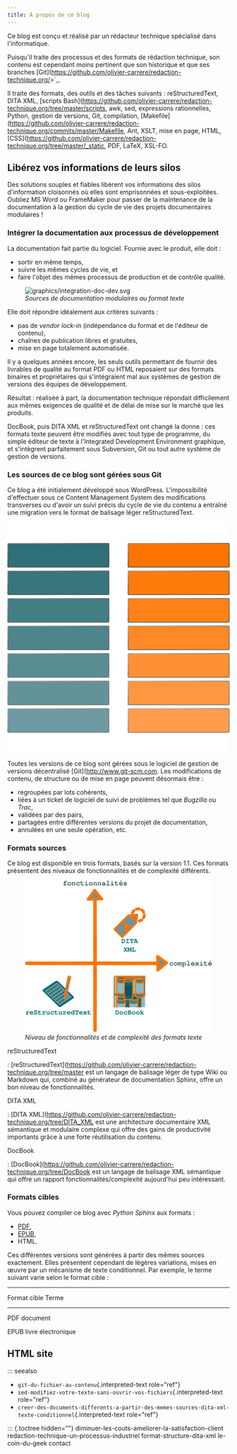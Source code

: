 ```yaml
---
title: À propos de ce blog
---
```


Ce blog est conçu et réalisé par un rédacteur technique spécialisé dans
l'informatique.

Puisqu'il traite des processus et des formats de rédaction technique,
son contenu est cependant moins pertinent que son historique et que ses
branches
\[Git\](<https://github.com/olivier-carrere/redaction-technique.org/>\>\`\_.

Il traite des formats, des outils et des tâches suivants :
reStructuredText, DITA XML, \[scripts
Bash\](<https://github.com/olivier-carrere/redaction-technique.org/tree/master/scripts>,
awk, sed, expressions rationnelles, Python, gestion de versions, Git,
compilation,
\[Makefile\](<https://github.com/olivier-carrere/redaction-technique.org/commits/master/Makefile>,
Ant, XSLT, mise en page, HTML,
\[CSS\](<https://github.com/olivier-carrere/redaction-technique.org/tree/master/_static>,
PDF, LaTeX, XSL-FO.

## Libérez vos informations de leurs silos

Des solutions souples et fiables libèrent vos informations des silos
d'information cloisonnés où elles sont emprisonnées et sous-exploitées.
Oubliez MS Word ou FrameMaker pour passer de la maintenance de la
documentation à la gestion du cycle de vie des projets documentaires
modulaires !

### Intégrer la documentation aux processus de développement

La documentation fait partie du logiciel. Fournie avec le produit, elle
doit :

-   sortir en même temps,
-   suivre les mêmes cycles de vie, et
-   faire l'objet des mêmes processus de production et de contrôle
    qualité.

<figure>
<img src="graphics/integration-doc-dev.svg"
alt="graphics/integration-doc-dev.svg" />
<figcaption><em>Sources de documentation modulaires au format
texte</em></figcaption>
</figure>

Elle doit répondre idéalement aux critères suivants :

-   pas de *vendor lock-in* (indépendance du format et de l'éditeur de
    contenu),
-   chaînes de publication libres et gratuites,
-   mise en page totalement automatisée.

Il y a quelques années encore, les seuls outils permettant de fournir
des livrables de qualité au format PDF ou HTML reposaient sur des
formats binaires et propriétaires qui s'intégraient mal aux systèmes de
gestion de versions des équipes de développement.

Résultat : réalisée à part, la documentation technique répondait
difficilement aux mêmes exigences de qualité et de délai de mise sur le
marché que les produits.

DocBook, puis DITA XML et reStructuredText ont changé la donne : ces
formats texte peuvent être modifiés avec tout type de programme, du
simple éditeur de texte à l'Integrated Development Environment
graphique, et s'intègrent parfaitement sous Subversion, Git ou tout
autre système de gestion de versions.

### Les sources de ce blog sont gérées sous Git

Ce blog a été initialement développé sous WordPress. L'impossibilité
d'effectuer sous ce Content Management System des modifications
transverses ou d'avoir un suivi précis du cycle de vie du contenu a
entraîné une migration vers le format de balisage léger
reStructuredText.

![](graphics/documentation-life-cycle-framework.svg)

Toutes les versions de ce blog sont gérées sous le logiciel de gestion
de versions décentralisé \[Git\](<http://www.git-scm.com>. Les
modifications de contenu, de structure ou de mise en page peuvent
désormais être :

-   regroupées par lots cohérents,
-   liées à un ticket de logiciel de suivi de problèmes tel que
    *Bugzilla* ou *Trac*,
-   validées par des pairs,
-   partagées entre différentes versions du projet de documentation,
-   annulées en une seule opération, etc.

### Formats sources

Ce blog est disponible en trois formats, basés sur la version 1.1. Ces
formats présentent des niveaux de fonctionnalités et de complexité
différents.

<figure>
<img src="graphics/fonctionnalites_complexite.svg"
alt="graphics/fonctionnalites_complexite.svg" />
<figcaption><em>Niveau de fonctionnalités et de complexité des formats
texte</em></figcaption>
</figure>

reStructuredText

:   \[reStructuredText\](<https://github.com/olivier-carrere/redaction-technique.org/tree/master>
    est un langage de balisage léger de type Wiki ou Markdown qui,
    combiné au générateur de documentation Sphinx, offre un bon niveau
    de fonctionnalités.

DITA XML

:   \[DITA
    XML\](<https://github.com/olivier-carrere/redaction-technique.org/tree/DITA_XML>
    est une architecture documentaire XML sémantique et modulaire
    complexe qui offre des gains de productivité importants grâce à une
    forte réutilisation du contenu.

DocBook

:   \[DocBook\](<https://github.com/olivier-carrere/redaction-technique.org/tree/DocBook>
    est un langage de balisage XML sémantique qui offre un rapport
    fonctionnalités/complexité aujourd'hui peu intéressant.

### Formats cibles

Vous pouvez compiler ce blog avec *Python Sphinx* aux formats :

-   [PDF](),
-   [EPUB](),
-   HTML.

Ces différentes versions sont générées à partir des mêmes sources
exactement. Elles présentent cependant de légères variations, mises en
œuvre par un mécanisme de texte conditionnel. Par exemple, le terme
suivant varie selon le format cible :

  -------------------------------------------------------------
  Format cible                   Terme
  ------------------------------ ------------------------------
  PDF                            document

  EPUB                           livre électronique

  HTML                           site
  -------------------------------------------------------------

::: seealso
-   `git-du-fichier-au-contenu`{.interpreted-text role="ref"}
-   `sed-modifiez-votre-texte-sans-ouvrir-vos-fichiers`{.interpreted-text
    role="ref"}
-   `creer-des-documents-differents-a-partir-des-memes-sources-dita-xml-texte-conditionnel`{.interpreted-text
    role="ref"}


::: {.toctree hidden=""}
diminuer-les-couts-ameliorer-la-satisfaction-client
redaction-technique-un-processus-industriel format-structure-dita-xml
le-coin-du-geek contact

